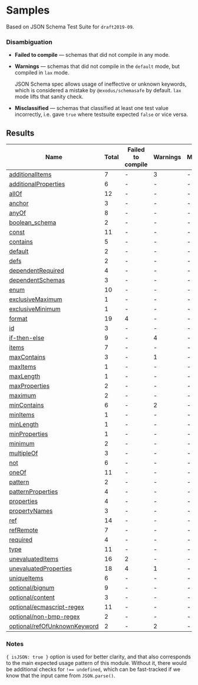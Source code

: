 # Samples

Based on JSON Schema Test Suite for `draft2019-09`.


### Disambiguation

 * **Failed to compile** — schemas that did not compile in any mode.

 * **Warnings** — schemas that did not compile in the `default` mode, but compiled in `lax`
   mode.

   JSON Schema spec allows usage of ineffective or unknown keywords, which is considered a mistake
   by `@exodus/schemasafe` by default. `lax` mode lifts that sanity check.

 * **Misclassified** — schemas that classified at least one test value incorrectly, i.e. gave
   `true` where testsuite expected `false` or vice versa.

## Results

| Name                                                              | Total | Failed to compile | Warnings | Misclassified |
|-------------------------------------------------------------------|-------|-------------------|----------|---------------|
| [additionalItems](./additionalItems.md)                           | 7     | -                 | 3        | -             |
| [additionalProperties](./additionalProperties.md)                 | 6     | -                 | -        | -             |
| [allOf](./allOf.md)                                               | 12    | -                 | -        | -             |
| [anchor](./anchor.md)                                             | 3     | -                 | -        | -             |
| [anyOf](./anyOf.md)                                               | 8     | -                 | -        | -             |
| [boolean_schema](./boolean_schema.md)                             | 2     | -                 | -        | -             |
| [const](./const.md)                                               | 11    | -                 | -        | -             |
| [contains](./contains.md)                                         | 5     | -                 | -        | -             |
| [default](./default.md)                                           | 2     | -                 | -        | -             |
| [defs](./defs.md)                                                 | 2     | -                 | -        | -             |
| [dependentRequired](./dependentRequired.md)                       | 4     | -                 | -        | -             |
| [dependentSchemas](./dependentSchemas.md)                         | 3     | -                 | -        | -             |
| [enum](./enum.md)                                                 | 10    | -                 | -        | -             |
| [exclusiveMaximum](./exclusiveMaximum.md)                         | 1     | -                 | -        | -             |
| [exclusiveMinimum](./exclusiveMinimum.md)                         | 1     | -                 | -        | -             |
| [format](./format.md)                                             | 19    | 4                 | -        | -             |
| [id](./id.md)                                                     | 3     | -                 | -        | -             |
| [if-then-else](./if-then-else.md)                                 | 9     | -                 | 4        | -             |
| [items](./items.md)                                               | 7     | -                 | -        | -             |
| [maxContains](./maxContains.md)                                   | 3     | -                 | 1        | -             |
| [maxItems](./maxItems.md)                                         | 1     | -                 | -        | -             |
| [maxLength](./maxLength.md)                                       | 1     | -                 | -        | -             |
| [maxProperties](./maxProperties.md)                               | 2     | -                 | -        | -             |
| [maximum](./maximum.md)                                           | 2     | -                 | -        | -             |
| [minContains](./minContains.md)                                   | 6     | -                 | 2        | -             |
| [minItems](./minItems.md)                                         | 1     | -                 | -        | -             |
| [minLength](./minLength.md)                                       | 1     | -                 | -        | -             |
| [minProperties](./minProperties.md)                               | 1     | -                 | -        | -             |
| [minimum](./minimum.md)                                           | 2     | -                 | -        | -             |
| [multipleOf](./multipleOf.md)                                     | 3     | -                 | -        | -             |
| [not](./not.md)                                                   | 6     | -                 | -        | -             |
| [oneOf](./oneOf.md)                                               | 11    | -                 | -        | -             |
| [pattern](./pattern.md)                                           | 2     | -                 | -        | -             |
| [patternProperties](./patternProperties.md)                       | 4     | -                 | -        | -             |
| [properties](./properties.md)                                     | 4     | -                 | -        | -             |
| [propertyNames](./propertyNames.md)                               | 3     | -                 | -        | -             |
| [ref](./ref.md)                                                   | 14    | -                 | -        | -             |
| [refRemote](./refRemote.md)                                       | 7     | -                 | -        | -             |
| [required](./required.md)                                         | 4     | -                 | -        | -             |
| [type](./type.md)                                                 | 11    | -                 | -        | -             |
| [unevaluatedItems](./unevaluatedItems.md)                         | 16    | 2                 | -        | -             |
| [unevaluatedProperties](./unevaluatedProperties.md)               | 18    | 4                 | 1        | -             |
| [uniqueItems](./uniqueItems.md)                                   | 6     | -                 | -        | -             |
| [optional/bignum](./optional-bignum.md)                           | 9     | -                 | -        | -             |
| [optional/content](./optional-content.md)                         | 3     | -                 | -        | -             |
| [optional/ecmascript-regex](./optional-ecmascript-regex.md)       | 11    | -                 | -        | -             |
| [optional/non-bmp-regex](./optional-non-bmp-regex.md)             | 2     | -                 | -        | -             |
| [optional/refOfUnknownKeyword](./optional-refOfUnknownKeyword.md) | 2     | -                 | 2        | -             |

### Notes

`{ isJSON: true }` option is used for better clarity, and that also corresponds to the main
expected usage pattern of this module. Without it, there would be additional checks for
`!== undefined`, which can be fast-tracked if we know that the input came from `JSON.parse()`.
